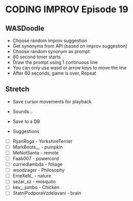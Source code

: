 # CODING IMPROV Episode 19

## WASDoodle

* Choose random improv suggestion
* Get synonyms from API (based on improv suggestion)
* Choose random synonym as prompt
* 60 second timer starts
* Draw the prompt using 1 continuous line
* You can only use wasd or arrow keys to move the line
* After 60 seconds, game is over, Repeat

## Stretch
* Save cursor movements for playback
* Sounds...
* Save to a DB

* Suggestions

- [ ] RyanRoga - YorkshireTerrier
- [ ] MarkBoots__ - pumpkin
- [ ] MeNotSanta - remote
- [ ] Faab007 - powercord
- [ ] curriedlambda - foliage
- [ ] woodzager - Philosophy
- [ ] EmeXeN_ - nature
- [ ] sezar_sz - mosquito
- [ ] kev__jumbo - Chicken
- [ ] StatniPodporaVzdelavani - brain
